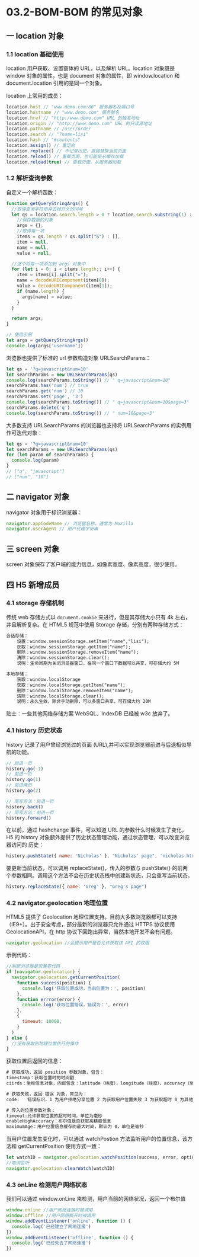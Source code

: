 # 03.2-BOM-BOM 的常见对象

## 一 location 对象

### 1.1 location 基础使用

location 用户获取、设置窗体的 URL，以及解析 URL。location 对象既是 window 对象的属性，也是 document 对象的属性，即 window.location 和 document.location 引用的是同一个对象。

location 上常用的成员：

```js
location.host // "www.demo.com:80" 服务器名及端口号
location.hostname // "www.demo.com" 服务器名
location.href // "http:/www.demo.com" URL 的触发地址
location.origin // "http://www.demo.com" URL 的只读源地址
location.pathname // /user/order
location.search // "?name=lisi"
location.hash // "#contents"
location.assign() // 重定向
location.replace() // 不记录历史，直接替换当前页面
location.reload() // 重载页面，也可能是从缓存加载
location.reload(true) // 重载页面，从服务器加载
```

### 1.2 解析查询参数

自定义一个解析函数：

```js
function getQueryStringArgs() {
  //取得查询字符串并去掉开头的问号
  let qs = location.search.length > 0 ? location.search.substring(1) : "",
    //保存数据的对象
    args = {},
    //取得每一项
    items = qs.length ? qs.split("&") : [],
    item = null,
    name = null,
    value = null,

  //逐个将每一项添加到 args 对象中
  for (let i = 0; i < items.length;; i++) {
    item = items[i].split("=");
    name = decodeURIComponent(item[0]);
    value = decodeURIComponent(item[1]);
    if (name.length) {
      args[name] = value;
    }
  }

  return args;
}

// 使用示例
let args = getQueryStringArgs()
console.log(args['username'])
```

浏览器也提供了标准的 url 参数构造对象 URLSearchParams：

```js
let qs = '?q=javascript&num=10'
let searchParams = new URLSearchParams(qs)
console.log(searchParams.toString()) // " q=javascript&num=10"
searchParams.has('num') // true
searchParams.get('num') // 10
searchParams.set('page', '3')
console.log(searchParams.toString()) // " q=javascript&num=10&page=3"
searchParams.delete('q')
console.log(searchParams.toString()) // " num=10&page=3"
```

大多数支持 URLSearchParams 的浏览器也支持将 URLSearchParams 的实例用作可迭代对象：

```js
let qs = '?q=javascript&num=10'
let searchParams = new URLSearchParams(qs)
for (let param of searchParams) {
  console.log(param)
}
// ["q", "javascript"]
// ["num", "10"]
```

## 二 navigator 对象

navigator 对象用于标识浏览器：

```js
navigator.appCodeName // 浏览器名称，通常为 Mozilla
navigator.userAgent // 用户代理字符串
```

## 三 screen 对象

screen 对象保存了客户端的能力信息，如像素宽度、像素高度，很少使用。

## 四 H5 新增成员

### 4.1 storage 存储机制

传统 web 存储方式以 `document.cookie` 来进行，但是其存储大小只有 4k 左右，并且解析复杂。在 HTML5 规范中使用 Storage 存储，分别有两种存储方式：

```txt
会话存储：
    设置：window.sessionStorage.setItem("name","lisi");
    获取：window.sessionStorage.getItem("name");
    删除：window.sessionStorage.removeItem("name");
    清除：window.sessionStorage.clear();
    说明：生命周期为关闭浏览器窗口，在同一个窗口下数据可以共享，可存储大约 5M

本地存储：
    获取：window.localStorage
    获取：window.localStorage.getItem("name");
    删除：window.localStorage.removeItem("name");
    清除：window.localStorage.clear();
    说明：永久生效，除非手动删除，可以多窗口共享，可存储大约 20M
```

贴士：一些其他网络存储方案 WebSQL、IndexDB 已经被 w3c 放弃了。

### 4.1 history 历史状态

history 记录了用户曾经浏览过的页面 (URL),并可以实现浏览器前进与后退相似导航的功能。

```js
// 后退一页
history.go(-1)
// 前进一页
history.go(1)
// 前进两页
history.go(2)

// 简写方法：后退一页
history.back()
// 简写方法：前进一页
history.forward()
```

在以前，通过 hashchange 事件，可以知道 URL 的参数什么时候发生了变化，H5 的 history 对象额外提供了历史状态管理功能，通过状态管理，可以改变浏览器访问的 历史：

```js
history.pushState({ name: 'Nicholas' }, "Nicholas' page", 'nicholas.html')
```

要更新当前状态，可以调用 replaceState()，传入的参数与 pushState() 的前两个参数相同。调用这个方法不会在历史状态栈中创建新状态，只会重写当前状态。

```js
history.replaceState({ name: 'Greg' }, "Greg's page")
```

### 4.2 navigator.geolocation 地理位置

HTML5 提供了 Geolocation 地理位置支持。目前大多数浏览器都可以支持（IE9+）。出于安全考虑，部分最新的浏览器只允许通过 HTTPS 协议使用 GeolocationAPI，在 http 协议下回跑出异常，当然本地开发不会有问题。

```js
navigator.geolocation //会提示用户是否允许获取该 API 的权限
```

示例代码：

```js
//判断浏览器是否兼容代码
if (navigator.geolocation) {
  navigator.geolocation.getCurrentPosition(
    function success(position) {
      console.log('获取位置成功，当前位置为：', position)
    },
    function errror(error) {
      console.log('获取位置错误，错误为：', error)
    },
    {
      timeout: 10000,
    }
  )
} else {
  //没有获取到地理位置执行的操作
}
```

获取位置后返回的信息：

```txt
# 获取成功，返回 position 参数对象，包含：
timestamp：获取位置时的时间戳
ciirds：坐标信息对象，内部包含：latitude（纬度），longitude（经度），accuracy（坐标精度，单位为米）

# 获取失败，返回 错误 对象，常见为：
code:   错误标识，1 为用户拒绝分享位置 2 为获取用户位置失败 3 为获取超时 0 为其他错误

# 传入的位置参数对象：
timeout:允许获取位置的超时时间，单位为毫秒
enableHighAccuracy：布尔值是否获取高精度信息
maximumAge：用户位置信息缓存的最大时间，默认为 0，单位是毫秒
```

当用户位置发生变化时，可以通过 watchPostion 方法监听用户的位置信息，该方法和 getCurrentPosition 使用方式一致：

```javascript
let watchID = navigator.geolocation.watchPosition(success, error, option)
//取消监听
navigator.geolocation.clearWatch(watchID)
```

### 4.3 onLine 检测用户网络状态

我们可以通过 window.onLine 来检测，用户当前的网络状况，返回一个布尔值

```js
window.online //用户网络连接时被调用
window.offline //用户网络断开时被调用
window.addEventListener('online', function () {
  console.log('已经建立了网络连接')
})
window.addEventListener('offline', function () {
  console.log('已经失去了网络连接')
})
```
